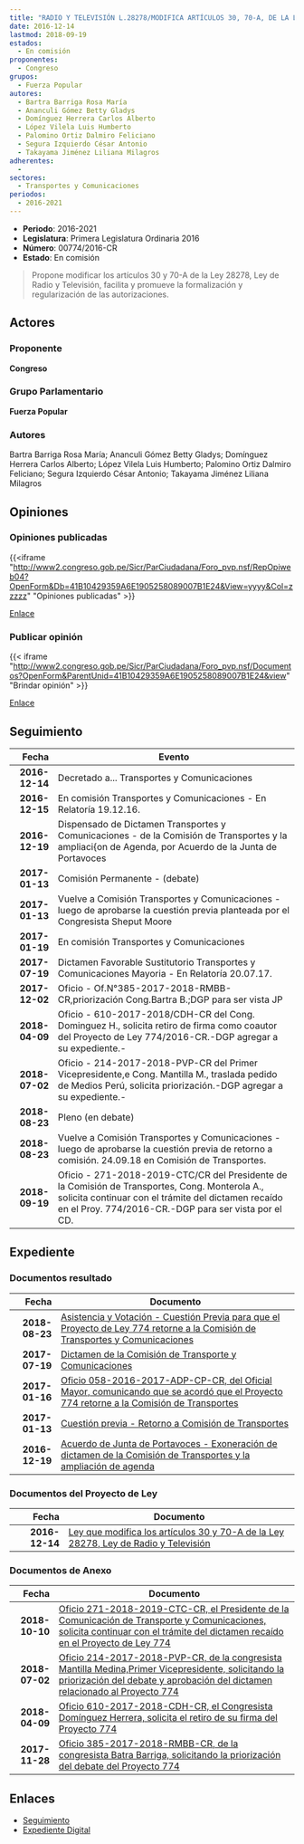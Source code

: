 ```yaml
---
title: "RADIO Y TELEVISIÓN L.28278/MODIFICA ARTÍCULOS 30, 70-A, DE LA LEY..."
date: 2016-12-14
lastmod: 2018-09-19
estados: 
  - En comisión
proponentes: 
  - Congreso
grupos: 
  - Fuerza Popular
autores: 
  - Bartra Barriga Rosa María
  - Ananculi Gómez Betty Gladys
  - Domínguez Herrera Carlos Alberto
  - López Vilela Luis Humberto
  - Palomino Ortiz Dalmiro Feliciano
  - Segura Izquierdo César Antonio
  - Takayama Jiménez Liliana Milagros
adherentes: 
  - 
sectores: 
  - Transportes y Comunicaciones
periodos: 
  - 2016-2021
---
```


- **Periodo**: 2016-2021
- **Legislatura**: Primera Legislatura Ordinaria 2016
- **Número**: 00774/2016-CR
- **Estado**: En comisión

> Propone modificar los artículos 30 y 70-A de la Ley 28278, Ley de Radio y Televisión, facilita y promueve la formalización y regularización de las autorizaciones.


## Actores

### Proponente

**Congreso**

### Grupo Parlamentario

**Fuerza Popular**

### Autores

Bartra Barriga Rosa María; Ananculi Gómez Betty Gladys; Domínguez Herrera Carlos Alberto; López Vilela Luis Humberto; Palomino Ortiz Dalmiro Feliciano; Segura Izquierdo César Antonio; Takayama Jiménez Liliana Milagros


## Opiniones

### Opiniones publicadas

{{<iframe "http://www2.congreso.gob.pe/Sicr/ParCiudadana/Foro_pvp.nsf/RepOpiweb04?OpenForm&Db=41B10429359A6E1905258089007B1E24&View=yyyy&Col=zzzzz" "Opiniones publicadas" >}}

[Enlace](http://www2.congreso.gob.pe/Sicr/ParCiudadana/Foro_pvp.nsf/RepOpiweb04?OpenForm&Db=41B10429359A6E1905258089007B1E24&View=yyyy&Col=zzzzz)
### Publicar opinión

{{< iframe "http://www2.congreso.gob.pe/Sicr/ParCiudadana/Foro_pvp.nsf/Documentos?OpenForm&ParentUnid=41B10429359A6E1905258089007B1E24&view" "Brindar opinión" >}}

[Enlace](http://www2.congreso.gob.pe/Sicr/ParCiudadana/Foro_pvp.nsf/Documentos?OpenForm&ParentUnid=41B10429359A6E1905258089007B1E24&view)

## Seguimiento

| Fecha | Evento |
|------:|--------|
| **2016-12-14** | Decretado a... Transportes y Comunicaciones|
| **2016-12-15** | En comisión Transportes y Comunicaciones - En Relatoría 19.12.16.|
| **2016-12-19** | Dispensado de Dictamen Transportes y Comunicaciones - de la Comisión de Transportes y la ampliaci{on de Agenda, por Acuerdo de la Junta de Portavoces|
| **2017-01-13** | Comisión Permanente - (debate)|
| **2017-01-13** | Vuelve a Comisión Transportes y Comunicaciones - luego de aprobarse la cuestión previa planteada por el Congresista Sheput Moore|
| **2017-01-19** | En comisión Transportes y Comunicaciones|
| **2017-07-19** | Dictamen Favorable Sustitutorio Transportes y Comunicaciones Mayoria - En Relatoría 20.07.17.|
| **2017-12-02** | Oficio - Of.N°385-2017-2018-RMBB-CR,priorización Cong.Bartra B.;DGP para ser vista JP|
| **2018-04-09** | Oficio - 610-2017-2018/CDH-CR del Cong. Dominguez H., solicita retiro de firma como coautor del Proyecto de Ley 774/2016-CR.-DGP agregar a su expediente.-|
| **2018-07-02** | Oficio - 214-2017-2018-PVP-CR del Primer Vicepresidente,e Cong. Mantilla M., traslada pedido de Medios Perú, solicita priorización.-DGP agregar a su expediente.-|
| **2018-08-23** | Pleno (en debate)|
| **2018-08-23** | Vuelve a Comisión Transportes y Comunicaciones - luego de aprobarse la cuestión previa de retorno a comisión. 24.09.18 en Comisión de Transportes.|
| **2018-09-19** | Oficio - 271-2018-2019-CTC/CR del Presidente de la Comisión de Transportes, Cong. Monterola A., solicita continuar con el trámite del dictamen recaído en el Proy. 774/2016-CR.-DGP para ser vista por el CD.|


## Expediente


### Documentos resultado

| Fecha | Documento |
|------:|--------|
| **2018-08-23** | [Asistencia y Votación - Cuestión Previa para que el Proyecto de Ley 774 retorne a la Comisión de Transportes y Comunicaciones](http://www.leyes.congreso.gob.pe/Documentos/2016_2021/Asistencia_y_Votacion/Proyectos_de_Ley/AVCP0077420180823.pdf) |
| **2017-07-19** | [Dictamen de la Comisión de Transporte y Comunicaciones](http://www.leyes.congreso.gob.pe/Documentos/2016_2021/Dictamenes/Proyectos_de_Ley/00774DC23MAY20170719.pdf) |
| **2017-01-16** | [Oficio 058-2016-2017-ADP-CP-CR, del Oficial Mayor, comunicando que se acordó que el Proyecto 774 retorne a la Comisión de Transportes](http://www.leyes.congreso.gob.pe/Documentos/2016_2021/Oficios/Oficialia_Mayor/OFICIO-058-2016-2017-ADP-CP-CR.pdf) |
| **2017-01-13** | [Cuestión previa - Retorno a Comisión de Transportes](http://www.leyes.congreso.gob.pe/Documentos/2016_2021/Asistencia_y_Votacion/Proyectos_de_Ley/AVCP0077420170113.pdf) |
| **2016-12-19** | [Acuerdo de Junta de Portavoces - Exoneración de dictamen de la Comisión de Transportes y la ampliación de agenda](http://www.leyes.congreso.gob.pe/Documentos/2016_2021/Acuerdos/Junta_Portavoces/AJP0077420161219.pdf) |

### Documentos del Proyecto de Ley

| Fecha | Documento |
|------:|--------|
| **2016-12-14** | [Ley que modifica los artículos 30 y 70-A de la Ley 28278, Ley de Radio y Televisión](http://www.leyes.congreso.gob.pe/Documentos/2016_2021/Proyectos_de_Ley_y_de_Resoluciones_Legislativas/PL0077020161214.pdf) |

### Documentos de Anexo

| Fecha | Documento |
|------:|--------|
| **2018-10-10** | [Oficio 271-2018-2019-CTC-CR, el Presidente de la Comunicación de Transporte y Comunicaciones, solicita continuar con el trámite del dictamen recaído en el Proyecto de Ley 774](http://www.leyes.congreso.gob.pe/Documentos/2016_2021/Oficios/Comisiones_Ordinarias/OFICIO-271-2018-2019-CTC-CR.PDF) |
| **2018-07-02** | [Oficio 214-2017-2018-PVP-CR, de la congresista Mantilla Medina,Primer Vicepresidente, solicitando la priorización del debate y aprobación del dictamen relacionado al Proyecto 774](http://www.leyes.congreso.gob.pe/Documentos/2016_2021/Oficios/Congresistas/OFICIO-214-2017-2018-PVP-CR.PDF) |
| **2018-04-09** | [Oficio 610-2017-2018-CDH-CR, el Congresista Domínguez Herrera, solicita el retiro de su firma del Proyecto 774](http://www.leyes.congreso.gob.pe/Documentos/2016_2021/Retiro_de_Firmas/Proyectos/OFICIO-610-2017-2018-CDH-CR.PDF) |
| **2017-11-28** | [Oficio 385-2017-2018-RMBB-CR, de la congresista Batra Barriga, solicitando la priorización del debate del Proyecto 774](http://www.leyes.congreso.gob.pe/Documentos/2016_2021/Oficios/Congresistas/OFICIO-385-2017-2018-RMBB-CR.PDF) |

## Enlaces 

- [Seguimiento](http://www2.congreso.gob.pe/Sicr/TraDocEstProc/CLProLey2016.nsf/f7fff46988ca05b1052578e100829cc7/9d49e45d09b401cf05258089007fe227?OpenDocument)
- [Expediente Digital](http://www2.congreso.gob.pe/Sicr/TraDocEstProc/CLProLey2016.nsf/f7fff46988ca05b1052578e100829cc7/9d49e45d09b401cf05258089007fe227?OpenDocument&Click=05257FB7005EB655.eb71d0cf91d8294e05256cdf006b5706/$Body/0.1C6C)
